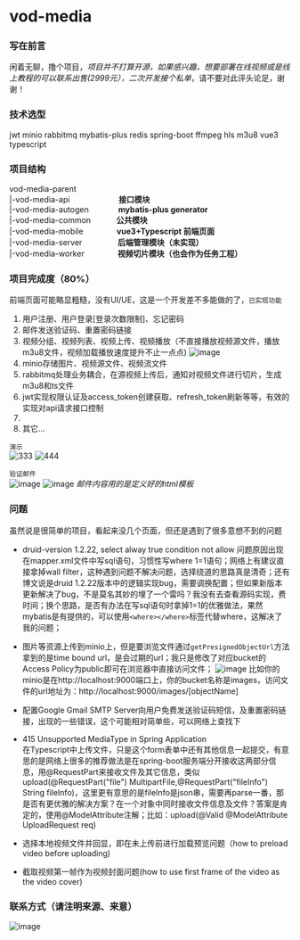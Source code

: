 # vod-media
### 写在前言

闲着无聊，撸个项目，*项目并不打算开源，如果感兴趣，想要部署在线视频或是线上教程的可以联系出售(2999元），二次开发接个私单*，请不要对此评头论足，谢谢！

### 技术选型

jwt minio rabbitmq mybatis-plus redis spring-boot ffmpeg hls m3u8 vue3 typescript

### 项目结构

vod-media-parent  
|-vod-media-api &ensp;&ensp;&ensp;&ensp;&ensp;&ensp;&ensp;&ensp;&ensp;&ensp;&ensp;&ensp;**接口模块**  
|-vod-media-autogen &ensp;&ensp;&ensp;&ensp;&ensp;&ensp;&ensp;**mybatis-plus generator**  
|-vod-media-common       &ensp;&ensp;&ensp;&ensp;&ensp;&ensp;**公共模块**  
|-vod-media-mobile       &ensp;&ensp;&ensp;&ensp;&ensp;&ensp;&ensp;&ensp;**vue3+Typescript 前端页面**  
|-vod-media-server       &ensp;&ensp;&ensp;&ensp;&ensp;&ensp;&ensp;&ensp; **后端管理模块（未实现）**  
|-vod-media-worker       &ensp;&ensp;&ensp;&ensp;&ensp;&ensp;&ensp;&ensp;**视频切片模块（也会作为任务工程）**  

### 项目完成度（80%）

前端页面可能略显粗糙，没有UI/UE，这是一个开发差不多能做的了，`已实现功能`
1. 用户注册、用户登录[登录次数限制]、忘记密码
2. 邮件发送验证码、重置密码链接
3. 视频分组、视频列表、视频上传、视频播放（不直接播放视频源文件，播放m3u8文件，视频加载播放速度提升不止一点点)  ![image](https://github.com/sunyouliu/vod-media/assets/168319680/a60d4430-4a2d-45ae-8856-efdea5ff0f06)
4. minio存储图片、视频源文件、视频流文件
5. rabbitmq处理业务耦合，在源视频上传后，通知对视频文件进行切片，生成m3u8和ts文件
6. jwt实现权限认证及access_token创建获取、refresh_token刷新等等，有效的实现对api请求接口控制
7. 
8. 其它...
   
`演示`  
![333](https://github.com/sunyouliu/vod-media/assets/168319680/bf55bbae-b43e-42b6-8e92-e5bae96aebed)
![444](https://github.com/sunyouliu/vod-media/assets/168319680/e6fa03f4-0851-41b4-b637-1da8917aab4c)


`验证邮件`  
![image](https://github.com/sunyouliu/vod-media/assets/168319680/f5443c38-2463-44c8-b706-372808600cdf)
![image](https://github.com/sunyouliu/vod-media/assets/168319680/13223601-4ea0-4333-8d60-2246cec49e4b)
*邮件内容用的是定义好的html模板*

### 问题
虽然说是很简单的项目，看起来没几个页面，但还是遇到了很多意想不到的问题
- druid-version 1.2.22, select alway true condition not allow
  问题原因出现在mapper.xml文件中写sql语句，习惯性写where 1=1语句；网络上有建议直接拿掉wall filter，这种遇到问题不解决问题，选择绕道的思路真是清奇；还有博文说是druid 1.2.22版本中的逻辑实现bug，需要调换配置；但如果新版本更新解决了bug，不是莫名其妙的埋了一个雷吗？我没有去查看源码实现，费时间；换个思路，是否有办法在写sql语句时拿掉1=1的优雅做法，果然mybatis是有提供的，可以使用`<where></where>`标签代替where，这解决了我的问题；  

- 图片等资源上传到minio上，但是要浏览文件通过`getPresignedObjectUrl`方法拿到的是time bound url，是会过期的url；我只是修改了对应bucket的Access Policy为public即可在浏览器中直接访问文件；
 ![image](https://github.com/sunyouliu/vod-media/assets/168319680/6011b758-ccbb-4b21-bdc5-f9a4932e41d8)
  比如你的minio是在http://localhost:9000端口上，你的bucket名称是images，访问文件的url地址为：http://localhost:9000/images/[objectName]  
  
- 配置Google Gmail SMTP Server向用户免费发送验证码短信，及重置密码链接，出现的一些错误，这个可能相对简单些，可以网络上查找下
  
- 415 Unsupported MediaType in Spring Application  
  在Typescript中上传文件，只是这个form表单中还有其他信息一起提交，有意思的是网络上很多的推荐做法是在spring-boot服务端分开接收这两部分信息，用@RequestPart来接收文件及其它信息，类似upload(@RequestPart("file") MultipartFile,@RequestPart("fileInfo") String fileInfo)，这里更有意思的是fileInfo是json串，需要再parse一番，那是否有更优雅的解决方案？在一个对象中同时接收文件信息及文件？答案是肯定的，使用@ModelAttribute注解；比如：upload(@Valid @ModelAttribute UploadRequest req)

- 选择本地视频文件并回显，即在未上传前进行加载预览问题（how to preload video before uploading)
- 截取视频第一帧作为视频封面问题(how to use first frame of the video as the video cover)

### 联系方式（请注明来源、来意）  
![image](https://github.com/sunyouliu/vod-media/assets/168319680/b6ec43ac-3d05-4921-a219-9f39bf4b603b)
